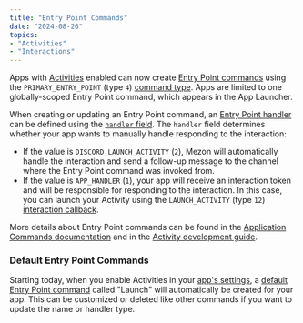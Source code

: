 ```yaml
---
title: "Entry Point Commands"
date: "2024-08-26"
topics:
- "Activities"
- "Interactions"
---
```


Apps with [Activities](#DOCS_ACTIVITIES_OVERVIEW) enabled can now create [Entry Point commands](#DOCS_INTERACTIONS_APPLICATION_COMMANDS/entry-point-commands) using the `PRIMARY_ENTRY_POINT` (type `4`) [command type](#DOCS_INTERACTIONS_APPLICATION_COMMANDS/application-command-object-application-command-types). Apps are limited to one globally-scoped Entry Point command, which appears in the App Launcher.

When creating or updating an Entry Point command, an [Entry Point handler](#DOCS_INTERACTIONS_APPLICATION_COMMANDS/application-command-object-entry-point-command-handler-types) can be defined using the [`handler` field](#DOCS_INTERACTIONS_APPLICATION_COMMANDS/application-command-object-application-command-structure). The `handler` field determines whether your app wants to manually handle responding to the interaction:
- If the value is `DISCORD_LAUNCH_ACTIVITY` (`2`), Mezon will automatically handle the interaction and send a follow-up message to the channel where the Entry Point command was invoked from.
- If the value is `APP_HANDLER` (`1`), your app will receive an interaction token and will be responsible for responding to the interaction. In this case, you can launch your Activity using the `LAUNCH_ACTIVITY` (type `12`) [interaction callback](#DOCS_INTERACTIONS_RECEIVING_AND_RESPONDING/interaction-response-object-interaction-callback-type).

More details about Entry Point commands can be found in the [Application Commands documentation](#DOCS_INTERACTIONS_APPLICATION_COMMANDS/entry-point-commands) and in the [Activity development guide](#DOCS_ACTIVITIES_DEVELOPMENT_GUIDES/setting-up-an-entry-point-command).

### Default Entry Point Commands

Starting today, when you enable Activities in your [app's settings](http://mezon.com/developers/applications), a [default Entry Point command](#DOCS_INTERACTIONS_APPLICATION_COMMANDS/default-entry-point-command) called "Launch" will automatically be created for your app. This can be customized or deleted like other commands if you want to update the name or handler type.